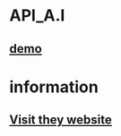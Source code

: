 # API_A.I 
## [demo](https://raw.githack.com/toan06/EZ/main/aDev/api_AI.html)

# information
## [Visit they website](https://api.monkedev.com)

